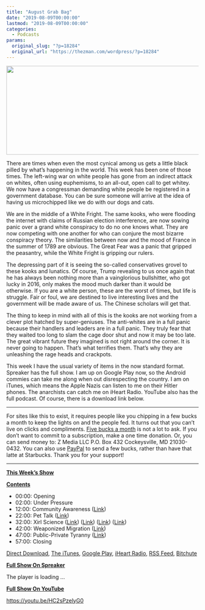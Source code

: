 ```yaml
---
title: "August Grab Bag"
date: "2019-08-09T00:00:00"
lastmod: "2019-08-09T00:00:00"
categories:
  - Podcasts
params:
  original_slug: "?p=18284"
  original_url: "https://thezman.com/wordpress/?p=18284"
---
```


[<img
src="http://thezman.com/wordpress/wp-content/uploads/2018/01/Power-Hour.png"
decoding="async" width="600" height="233" />](http://thezman.com/wordpress/wp-content/uploads/2018/01/Power-Hour.png)

There are times when even the most cynical among us gets a little black
pilled by what’s happening in the world. This week has been one of those
times. The left-wing war on white people has gone from an indirect
attack on whites, often using euphemisms, to an all-out, open call to
get whitey. We now have a congressman demanding white people be
registered in a government database. You can be sure someone will arrive
at the idea of having us microchipped like we do with our dogs and cats.

We are in the middle of a White Fright. The same kooks, who were
flooding the internet with claims of Russian election interference, are
now sowing panic over a grand white conspiracy to do no one knows what.
They are now competing with one another for who can conjure the most
bizarre conspiracy theory. The similarities between now and the mood of
France in the summer of 1789 are obvious. The Great Fear was a panic
that gripped the peasantry, while the White Fright is gripping our
rulers.

The depressing part of it is seeing the so-called conservatives grovel
to these kooks and lunatics. Of course, Trump revealing to us once again
that he has always been nothing more than a vainglorious bullshitter,
who got lucky in 2016, only makes the mood much darker than it would be
otherwise. If you are a white person, these are the worst of times, but
life is struggle. Fair or foul, we are destined to live interesting
lives and the government will be made aware of us. The Chinese scholars
will get that.

The thing to keep in mind with all of this is the kooks are not working
from a clever plot hatched by super-geniuses. The anti-whites are in a
full panic because their handlers and leaders are in a full panic. They
truly fear that they waited too long to slam the cage door shut and now
it may be too late. The great vibrant future they imagined is not right
around the corner. It is never going to happen. That’s what terrifies
them. That’s why they are unleashing the rage heads and crackpots.

This week I have the usual variety of items in the now standard format.
Spreaker has the full show. I am up on Google Play now, so the Android
commies can take me along when out disrespecting the country. I am on
iTunes, which means the Apple Nazis can listen to me on their Hitler
phones. The anarchists can catch me on iHeart Radio. YouTube also has
the full podcast. Of course, there is a download link below.

------------------------------------------------------------------------

For sites like this to exist, it requires people like you chipping in a
few bucks a month to keep the lights on and the people fed. It turns out
that you can’t live on clicks and compliments.
<a href="https://www.subscribestar.com/the-z-blog"
rel="noopener noreferrer" target="_blank">Five bucks a month</a> is not
a lot to ask. If you don’t want to commit to a subscription, make a one
time donation. Or, you can send money to: Z Media LLC P.O. Box 432
Cockeysville, MD 21030-0432. You can also use <a
href="https://www.paypal.com/cgi-bin/webscr?cmd=_s-xclick&amp;hosted_button_id=UDAS2Q8JYA6CN&amp;source=url"
rel="noopener noreferrer" target="_blank">PayPal</a> to send a few
bucks, rather than have that latte at Starbucks. Thank you for your
support!

------------------------------------------------------------------------

**<u>This Week’s Show</u>**

**<u>Contents</u>**

-   00:00: Opening
-   02:00: Under Pressure
-   12:00: Community Awareness (<a
    href="https://reason.com/2019/08/01/neighborhood-activists-would-rather-preserve-toms-diner-than-let-its-owner-retire-in-peace/"
    rel="noopener noreferrer" target="_blank">Link</a>)
-   22:00: Pet Talk (<a
    href="https://getpocket.com/explore/item/should-we-stop-keeping-pets-why-more-and-more-ethicists-say-yes"
    rel="noopener noreferrer" target="_blank">Link</a>)
-   32:00: Xirl Science (<a
    href="https://www.tandfonline.com/doi/abs/10.1080/0966369X.2018.1435510?journalCode=cgpc20"
    rel="noopener noreferrer" target="_blank">Link</a>) (<a
    href="https://journals.sagepub.com/doi/abs/10.1177/1555412019864857?journalCode=gaca"
    rel="noopener noreferrer" target="_blank">Link</a>) (<a
    href="https://journals.sagepub.com/doi/abs/10.1177/0002764211429361?journalCode=absb"
    rel="noopener noreferrer" target="_blank">Link</a>) (<a
    href="https://www.tandfonline.com/doi/abs/10.1080/13613324.2018.1468746"
    rel="noopener noreferrer" target="_blank">Link</a>)
-   42:00: Weaponized Migration (<a
    href="https://www.gatestoneinstitute.org/14624/turkey-threatens-migrant-crisis"
    rel="noopener noreferrer" target="_blank">Link</a>)
-   47:00: Public-Private Tyranny
    (<a href="https://dailycaller.com/2019/08/05/amazon-privacy-big-tech/"
    rel="noopener noreferrer" target="_blank">Link</a>)
-   57:00: Closing

<a href="https://api.spreaker.com/v2/episodes/18768397/download.mp3"
rel="noopener noreferrer" target="_blank">Direct Download</a>, <a
href="https://itunes.apple.com/us/podcast/the-z-blog-power-hour/id1262799640?mt=2"
rel="noopener noreferrer" target="_blank">The iTunes</a>, <a
href="https://podcasts.google.com/?feed=aHR0cHM6Ly93d3cuc3ByZWFrZXIuY29tL3Nob3cvMjU4OTY1Ny9lcGlzb2Rlcy9mZWVk"
rel="noopener noreferrer" target="_blank">Google Play</a>, <a href="https://www.iheart.com/podcast/the-z-blog-power-hour-29246491/"
rel="noopener noreferrer" target="_blank">iHeart Radio,</a>
<a href="https://www.spreaker.com/show/2589657/episodes/feed"
rel="noopener noreferrer" target="_blank">RSS Feed</a>,
<a href="https://www.bitchute.com/channel/OfDOhe43n3QL/"
rel="noopener noreferrer" target="_blank">Bitchute</a>

**<u>Full Show On Spreaker</u>**

The player is loading ...

<span class="widget_spinner dark"></span>

**<u>Full Show On YouTube</u>**

https://youtu.be/HC2sPzelyG0
